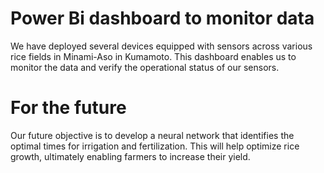 # Power Bi dashboard to monitor data
We have deployed several devices equipped with sensors across various rice fields in Minami-Aso in Kumamoto. This dashboard enables us to monitor the data and verify the operational status of our sensors.

# For the future
Our future objective is to develop a neural network that identifies the optimal times for irrigation and fertilization. This will help optimize rice growth, ultimately enabling farmers to increase their yield.
